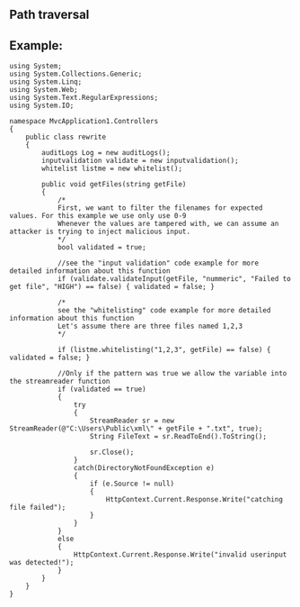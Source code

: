 Path traversal
-------

## Example:

	using System;
	using System.Collections.Generic;
	using System.Linq;
	using System.Web;
	using System.Text.RegularExpressions;
	using System.IO;

	namespace MvcApplication1.Controllers
	{
		public class rewrite
		{
			auditLogs Log = new auditLogs();
			inputvalidation validate = new inputvalidation();
			whitelist listme = new whitelist();

			public void getFiles(string getFile)
			{
				/*
				First, we want to filter the filenames for expected values. For this example we use only use 0-9
				Whenever the values are tampered with, we can assume an attacker is trying to inject malicious input.           
				*/
				bool validated = true;

				//see the "input validation" code example for more detailed information about this function
				if (validate.validateInput(getFile, "nummeric", "Failed to get file", "HIGH") == false) { validated = false; }

				/*
				see the "whitelisting" code example for more detailed information about this function
				Let's assume there are three files named 1,2,3
				*/
				
				if (listme.whitelisting("1,2,3", getFile) == false) { validated = false; }

				//Only if the pattern was true we allow the variable into the streamreader function
				if (validated == true)
				{
					try
					{
						StreamReader sr = new StreamReader(@"C:\Users\Public\xml\" + getFile + ".txt", true);
						String FileText = sr.ReadToEnd().ToString();

						sr.Close();
					}
					catch(DirectoryNotFoundException e)
					{
						if (e.Source != null)
						{
							HttpContext.Current.Response.Write("catching file failed");
						}
					}
				}
				else
				{
					HttpContext.Current.Response.Write("invalid userinput was detected!");
				}
			}
		}
	}
	


